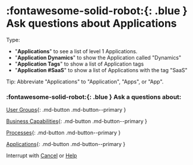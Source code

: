# :fontawesome-solid-robot:{: .blue } Ask questions about Applications

Type: 

- "**Applications**" to see a list of level 1 Applications. 
- "**Application Dynamics**" to show the Application called "Dynamics"
- "**Application Tags**" to show a list of Application tags
- "**Application #SaaS**" to show a list of Applications with the tag "SaaS"

Tip: Abbreviate "Applications" to "Application", "Apps", or "App".

### :fontawesome-solid-robot:{: .blue } Ask a questions about:

[User Groups](../help-user-group){: .md-button .md-button--primary }

[Business Capabilities](../help-business-capability){: .md-button .md-button--primary }

[Processes](../help-process){: .md-button .md-button--primary }

[Applications](../help-application){: .md-button .md-button--primary }

Interrupt with [Cancel](../cancel) or [Help](../help)
